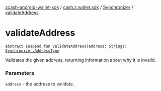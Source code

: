 [zcash-android-wallet-sdk](../../index.md) / [cash.z.wallet.sdk](../index.md) / [Synchronizer](index.md) / [validateAddress](./validate-address.md)

# validateAddress

`abstract suspend fun validateAddress(address: `[`String`](https://kotlinlang.org/api/latest/jvm/stdlib/kotlin/-string/index.html)`): `[`Synchronizer.AddressType`](-address-type/index.md)

Validates the given address, returning information about why it is invalid.

### Parameters

`address` - the address to validate.
